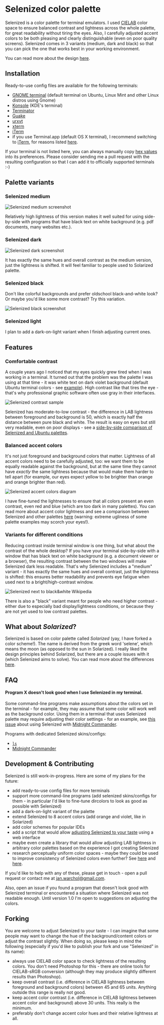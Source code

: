 Selenized color palette
=======================

Selenized is a color palette for terminal emulators. I used
[CIELAB](http://en.wikipedia.org/wiki/Lab_color_space) color space to ensure
balanced contrast and lightness across the whole palette, for great readability
without tiring the eyes. Also, I carefully adjusted accent colors to be both
pleasing and clearly distinguishable (even on poor quality screens).  Selenized
comes in 3 variants (medium, dark and black) so that you can pick the one that
works best in your working environment.

You can read more about the design [here](#features).



Installation
------------

Ready-to-use config files are available for the following terminals:
- [GNOME terminal](gnome-terminal) (default terminal on Ubuntu, Linux Mint and
  other Linux distros using Gnome)
- [Konsole](konsole) (KDE's terminal)
- [Terminator](terminator)
- [Guake](guake)
- [urxvt](urxvt)
- [xterm](xterm)
- [iTerm](iterm)
- if you use Terminal.app (default OS X terminal), I recommend switching to
  [iTerm](iterm), for reasons listed [here](terminal-app).

If your terminal is not listed here, you can always manually copy [hex
values](the-values.md) into its preferences.  Please consider sending me a pull
request with the resulting configuration so that I can add it to officially
supported terminals :-)



Palette variants
----------------

### Selenized medium

![Selenized medium screenshot](http://i.imgur.com/U4y7JTc.png)

Relatively high lightness of this version makes it well suited for using
side-by-side with programs that have black text on white background (e.g. pdf
documents, many websites etc.).


### Selenized dark

![Selenized dark screenshot](http://i.imgur.com/ZozQMRm.png)

It has exactly the same hues and overall contrast as the medium version, just
the lightness is shifted.  It will feel familiar to people used to Solarized
palette.


### Selenized black

Don't like colorful backgrounds and prefer oldschool black-and-white look?  Or
maybe you'd like some more contrast?  Try this variation.

![Selenized black screenshot](http://i.imgur.com/Yk9OfdL.png)


### Selenized light

I plan to add a dark-on-light variant when I finish adjusting current ones.



Features
--------

### Comfortable contrast

A couple years ago I noticed that my eyes quickly grew tired when I was working
in a terminal.  It turned out that the problem was the palette I was using at
that time - it was white text on dark violet background (default Ubuntu
terminal colors - see [example](http://i.imgur.com/wICCS7x.png)).  High
contrast like that tires the eye - that's why professional graphic software
often use gray in their interfaces.

![Selenized contrast sample](http://i.imgur.com/SRL3n03.png)

Selenized has moderate-to-low contrast - the difference in LAB lightness
between foreground and background is 50, which is exactly half the distance
between pure black and white.  The result is easy on eyes but still very
readable, even on poor displays - see a [side-by-side comparison of Selenized
and Ubuntu palettes](http://i.imgur.com/Q5ECiYK.png).

<!-- [selenized manpage example](http://i.imgur.com/twNvCfk.png) -->



### Balanced accent colors

It's not just foreground and background colors that matter. Lightness of all
accent colors need to be carefully adjusted, too: we want them to be equally
readable against the background, but at the same time they cannot have *exactly*
the same lightness because that would make them harder to tell apart (for
example, our eyes expect yellow to be brighter than orange and orange brighter
than red).

![Selenized accent colors diagram](http://i.imgur.com/SmahzVF.png)

I have fine-tuned the lightnesses to ensure that all colors present an even
contrast, even red and blue (which are too dark in many palettes).  You can
read more about accent color lightness and see a comparison between Selenized
and other palettes [here](balancing-lightness-of-colors.md) (warning: extreme
ugliness of some palette examples may scorch your eyes!).



### Variants for different conditions

Reducing contrast inside terminal window is one thing, but what about the
contrast of the whole desktop?  If you have your terminal side-by-side with a
window that has black text on white background (e.g. a document viewer or a
browser), the resulting contrast between the two windows will make Selenized
dark less readable.  That's why Selenized includes a "medium" variant - it has
exactly the same hues and overall contrast, just the lightness is shifted: this
ensures better readability and prevents eye fatigue when used next to a
bright/high-contrast window.

![Selenized next to black&white Wikipedia](http://i.imgur.com/HUvDnDy.png)

There is also a "black" variant meant for people who need higher contrast -
either due to especially bad display/lightness conditions, or because they are
not yet used to low contrast palettes.



What about _Solarized_?
-----------------------

Selenized is based on color palette called _Solarized_ (yay, I have forked a
color scheme!).  The name is derived from the greek word 'selene', which means
the moon (as opposed to the sun in Solarized).  I really liked the design
principles behind Solarized, but there are a couple issues with it (which
Selenized aims to solve).  You can read more about the differences
[here](whats-wrong-with-solarized.md).



FAQ
---

#### Program X doesn't look good when I use Selenized in my terminal.

Some command-line programs make assumptions about the colors set in the
terminal - for example, they may assume that some color will work well as the
background color.  Using them in a terminal that uses Selenized palette may
require adjusting their color settings - for an example, see [this
issue](https://github.com/janek-warchol/selenized/issues/7) about using
Selenized with [Midnight
Commander](https://github.com/janek-warchol/selenized/tree/master/mc).

Programs with dedicated Selenized skins/configs:

- [`ls`](dircolors/)
- [Midnight Commander](mc/)



Development & Contributing
--------------------------

Selenized is still work-in-progress.  Here are some of my plans for the future:
- add ready-to-use config files for more terminals
- support more command-line programs (add selenized skins/configs for them - in
  particular I'd like to fine-tune dircolors to look as good as possible with
  Selenized)
- add a dark-on-light variant of the palette
- extend Selenized to 8 accent colors (add orange and violet, like in
  Solarized)
- add color schemes for popular IDEs
- add a script that would allow [adjusting Selenized to your taste](#forking)
  using a web interface
- maybe even create a library that would allow adjusting LAB lightness in
  arbitrary color palettes based on the experience I got creating Selenized
- research perceptually uniform color spaces - maybe they could be used to
  improve consistency of Selenized colors even further?  See
  [here](www.brucelindbloom.com/UPLab.html) and
  [here](https://en.wikipedia.org/wiki/Munsell_color_system).

If you'd like to help with any of these, please get in touch - open a pull
request or contact me at jan.warchol@gmail.com.

Also, open an issue if you found a program that doesn't look good with
Selenized terminal or encountered a situation where Selenized was not readable
enough.  Until version 1.0 I'm open to suggestions on adjusting the colors.



Forking
-------

You are welcome to adjust Selenized to your taste - I can imagine that some
people may want to change the hue of the background/content colors or adjust
the contrast slightly.  When doing so, please keep in mind the following
(especially if you'd like to publish your fork and use "Selenized" in its
name):
- always use CIELAB color space to check lightness of the resulting colors.
  You don't need Photoshop for this - there are online tools for CIELAB-sRGB
  conversion (although they may produce slightly different results than
  Photoshop).
- keep overall contrast (i.e. difference in CIELAB lightness between foreground
  and background colors) between 45 and 65 units.  Anything outside this range
  is really not good.
- keep accent color contrast (i.e. difference in CIELAB lightness between
  accent color and background) above 30 units. This really is the minimum.
- preferably don't change accent color hues and their relative lightness at
  all.


